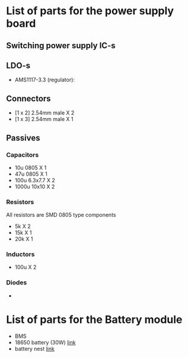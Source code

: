 # List of parts for the power supply board

## Switching power supply IC-s

## LDO-s
- AMS1117-3.3 (regulator): 

## Connectors

- [1 x 2] 2.54mm male X 2
- [1 x 3] 2.54mm male X 1

## Passives 

### Capacitors

- 10u 0805 X 1
- 47u 0805 X 1
- 100u 6.3x7.7 X 2
- 1000u 10x10 X 2

### Resistors

All resistors are SMD 0805 type components

- 5k X 2
- 15k X 1
- 20k X 1

### Inductors

- 100u X 2

### Diodes

- 

# List of parts for the Battery module

- BMS
- 18650 battery (30W) [link](https://www.intercell.hu/samsung_18650_37v_3500mah_inr18650-35e_li-ion_ipari_cella_akkuakkumulator_31873)
- battery nest [link](https://www.intercell.hu/li_ion_18650_akkuakkumulator_tartofeszek_3_cellas_sorosparhuzamos_17129) 

